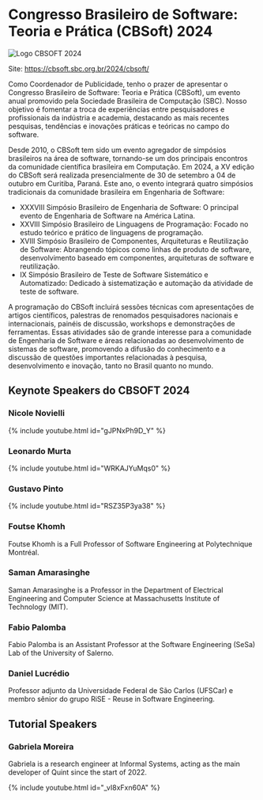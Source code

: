 # Congresso Brasileiro de Software: Teoria e Prática (CBSoft) 2024

![Logo CBSOFT 2024](https://github.com/user-attachments/assets/6877cfc7-b062-45b4-a15e-a518e67edd79)


Site: <https://cbsoft.sbc.org.br/2024/cbsoft/>


Como Coordenador de Publicidade, tenho o prazer de apresentar o Congresso Brasileiro de Software: Teoria e Prática (CBSoft), um evento anual promovido pela Sociedade Brasileira de Computação (SBC). Nosso objetivo é fomentar a troca de experiências entre pesquisadores e profissionais da indústria e academia, destacando as mais recentes pesquisas, tendências e inovações práticas e teóricas no campo do software.

Desde 2010, o CBSoft tem sido um evento agregador de simpósios brasileiros na área de software, tornando-se um dos principais encontros da comunidade científica brasileira em Computação. Em 2024, a XV edição do CBSoft será realizada presencialmente de 30 de setembro a 04 de outubro em Curitiba, Paraná. Este ano, o evento integrará quatro simpósios tradicionais da comunidade brasileira em Engenharia de Software:

- XXXVIII Simpósio Brasileiro de Engenharia de Software: O principal evento de Engenharia de Software na América Latina.
- XXVIII Simpósio Brasileiro de Linguagens de Programação: Focado no estudo teórico e prático de linguagens de programação.
- XVIII Simpósio Brasileiro de Componentes, Arquiteturas e Reutilização de Software: Abrangendo tópicos como linhas de produto de software, desenvolvimento baseado em componentes, arquiteturas de software e reutilização.
- IX Simpósio Brasileiro de Teste de Software Sistemático e Automatizado: Dedicado à sistematização e automação da atividade de teste de software.

A programação do CBSoft incluirá sessões técnicas com apresentações de artigos científicos, palestras de renomados pesquisadores nacionais e internacionais, painéis de discussão, workshops e demonstrações de ferramentas. Essas atividades são de grande interesse para a comunidade de Engenharia de Software e áreas relacionadas ao desenvolvimento de sistemas de software, promovendo a difusão do conhecimento e a discussão de questões importantes relacionadas à pesquisa, desenvolvimento e inovação, tanto no Brasil quanto no mundo.


## Keynote Speakers do CBSOFT 2024


### Nicole Novielli 

{% include youtube.html id="gJPNxPh9D_Y" %}

### Leonardo Murta

{% include youtube.html id="WRKAJYuMqs0" %}


### Gustavo Pinto 

{% include youtube.html id="RSZ35P3ya38" %}


### Foutse Khomh

Foutse Khomh is a Full Professor of Software Engineering at Polytechnique Montréal.

### Saman Amarasinghe

Saman Amarasinghe is a Professor in the Department of Electrical Engineering and Computer Science at Massachusetts Institute of Technology (MIT).

### Fabio Palomba

Fabio Palomba is an Assistant Professor at the Software Engineering (SeSa) Lab of the University of Salerno.

### Daniel Lucrédio

Professor adjunto da Universidade Federal de São Carlos (UFSCar) e membro sênior do grupo RiSE - Reuse in Software Engineering.

## Tutorial Speakers

### Gabriela Moreira

Gabriela is a research engineer at Informal Systems, acting as the main developer of Quint since the start of 2022.

{% include youtube.html id="_vI8xFxn60A" %}
